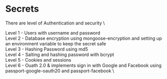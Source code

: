 # Secrets

There are level of Authentication and security \

Level 1 - Users with username and password \
Level 2 - Database encryption using mongoose-encryption and setting up an environment variable to keep the secret safe \
Level 3 - Hashing Password using md5 \
Level 4 - Salting and hashing password with bcrypt \
Level 5 - Cookies and sessions \
Level 6 - Ouath 2.0 & implements sign in with Google and Facebook using passport-google-oauth20 and passport-facebook \
